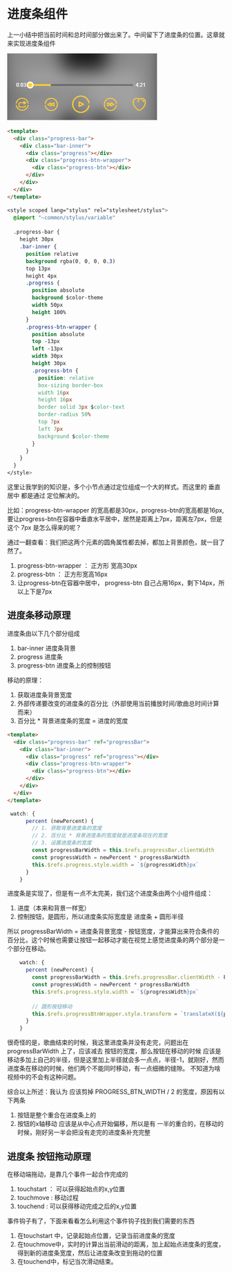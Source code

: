 # 进度条组件

上一小结中把当前时间和总时间部分做出来了。中间留下了进度条的位置。这章就来实现进度条组件

![](/assets/musicapp/播放器进度条样式.png)

```html
<template>
  <div class="progress-bar">
    <div class="bar-inner">
      <div class="progress"></div>
      <div class="progress-btn-wrapper">
        <div class="progress-btn"></div>
      </div>
    </div>
  </div>
</template>
```
```css
<style scoped lang="stylus" rel="stylesheet/stylus">
  @import "~common/stylus/variable"

  .progress-bar {
    height 30px
    .bar-inner {
      position relative
      background rgba(0, 0, 0, 0.3)
      top 13px
      height 4px
      .progress {
        position absolute
        background $color-theme
        width 50px
        height 100%
      }
      .progress-btn-wrapper {
        position absolute
        top -13px 
        left -13px
        width 30px
        height 30px
        .progress-btn {
          position: relative
          box-sizing border-box
          width 16px
          height 16px
          border solid 3px $color-text
          border-radius 50%
          top 7px
          left 7px
          background $color-theme
        }
      }
    }
  }
</style>

```

这里让我学到的知识是，多个小节点通过定位组成一个大的样式。而这里的 垂直居中 都是通过 定位解决的。

比如：progress-btn-wrapper 的宽高都是30px，progress-btn的宽高都是16px,要让progress-btn在容器中垂直水平居中，居然是距离上7px，距离左7px，但是这个 7px 是怎么得来的呢？

通过一翻查看：我们把这两个元素的圆角属性都去掉，都加上背景颜色，就一目了然了。

1. progress-btn-wrapper ： 正方形 宽高30px
2. progress-btn ： 正方形宽高16px
3. 让progress-btn在容器中居中， progress-btn 自己占用16px，剩下14px，所以上下是7px

## 进度条移动原理

进度条由以下几个部分组成

1. bar-inner 进度条背景
2. progress 进度条
3. progress-btn 进度条上的控制按钮

移动的原理：

1. 获取进度条背景宽度
2. 外部传递要改变的进度条的百分比（外部使用当前播放时间/歌曲总时间计算而来）
3. 百分比 * 背景进度条的宽度 = 进度的宽度

```html
<template>
  <div class="progress-bar" ref="progressBar">
    <div class="bar-inner">
      <div class="progress" ref="progress"></div>
      <div class="progress-btn-wrapper">
        <div class="progress-btn"></div>
      </div>
    </div>
  </div>
</template>
```
```javascript
 watch: {
      percent (newPercent) {
        // 1. 获取背景进度条的宽度
        // 2. 百分比 * 背景进度条的宽度就是进度条现在的宽度
        // 3. 设置进度条的宽度
        const progressBarWidth = this.$refs.progressBar.clientWidth
        const progressWidth = newPercent * progressBarWidth
        this.$refs.progress.style.width = `${progressWidth}px`
      }
    }
```

进度条是实现了，但是有一点不太完美，我们这个进度条由两个小组件组成：

1. 进度（本来和背景一样宽）
2. 控制按钮，是圆形，所以进度条实际宽度是 进度条 + 圆形半径

所以 progressBarWidth = 进度条背景宽度 - 按钮宽度，才能算出来符合条件的百分比，这个时候也需要让按钮一起移动才能在视觉上感觉进度条的两个部分是一个部分在移动。

```javascript
    watch: {
      percent (newPercent) {
        const progressBarWidth = this.$refs.progressBar.clientWidth - PROGRESS_BTN_WIDTH
        const progressWidth = newPercent * progressBarWidth
        this.$refs.progress.style.width = `${progressWidth}px`

        // 圆形按钮移动
        this.$refs.progressBtnWrapper.style.transform = `translateX(${progressWidth}px)`
      }
    }
```

很奇怪的是，歌曲结束的时候，我这里进度条并没有走完，问题出在 progressBarWidth  上了，应该减去 按钮的宽度，那么按钮在移动的时候 应该是移动多加上自己的半径，但是这里加上半径就会多一点点，半径-1，就刚好，然而进度条在移动的时候，他们两个不能同时移动，有一点细微的缝隙。  不知道为啥视频中的不会有这种问题。

综合以上所述：我认为 应该剪掉 PROGRESS_BTN_WIDTH / 2 的宽度，原因有以下两条

1. 按钮是整个重合在进度条上的
2. 按钮的x轴移动 应该是从中心点开始偏移，所以是有 一半的重合的，在移动的时候，刚好另一半会把没有走完的进度条补充完整

## 进度条 按钮拖动原理

在移动端拖动，是靠几个事件一起合作完成的

1. touchstart ： 可以获得起始点的x,y位置
2. touchmove : 移动过程
3. touchend : 可以获得移动完成之后的x,y位置

事件钩子有了，下面来看看怎么利用这个事件钩子找到我们需要的东西

1. 在touchstart 中，记录起始点位置，记录当前进度条的宽度
2. 在touchmove中，实时的计算出当前滑动的距离，加上起始点进度条的宽度，得到新的进度条宽度，然后让进度条改变到拖动的位置
3. 在touchend中，标记当次滑动结束。


